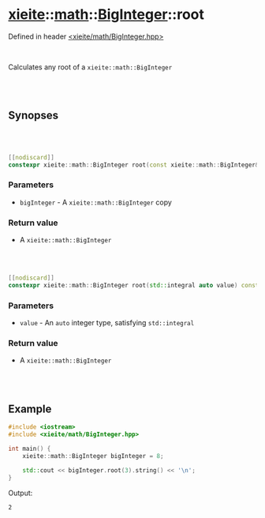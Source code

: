 # [xieite](../../../README.md)::[math](../../math.md)::[BigInteger](../BigInteger.md)::root
Defined in header [<xieite/math/BigInteger.hpp>](../../../include/xieite/math/BigInteger.hpp)

<br/>

Calculates any root of a `xieite::math::BigInteger`

<br/><br/>

## Synopses

<br/><br/>

```cpp
[[nodiscard]]
constexpr xieite::math::BigInteger root(const xieite::math::BigInteger& bigInteger) const;
```
### Parameters
- `bigInteger` - A `xieite::math::BigInteger` copy
### Return value
- A `xieite::math::BigInteger`

<br/><br/>

```cpp
[[nodiscard]]
constexpr xieite::math::BigInteger root(std::integral auto value) const;
```
### Parameters
- `value` - An `auto` integer type, satisfying `std::integral`
### Return value
- A `xieite::math::BigInteger`

<br/><br/>

## Example
```cpp
#include <iostream>
#include <xieite/math/BigInteger.hpp>

int main() {
	xieite::math::BigInteger bigInteger = 8;

	std::cout << bigInteger.root(3).string() << '\n';
}
```
Output:
```
2
```
